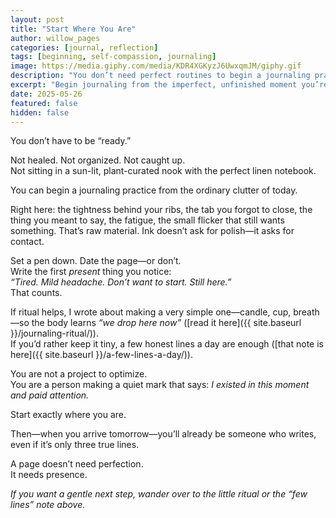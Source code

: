 ```yaml
---
layout: post
title: "Start Where You Are"
author: willow_pages
categories: [journal, reflection]
tags: [beginning, self-compassion, journaling]
image: https://media.giphy.com/media/KDR4XGKyzJ6UwxqmJM/giphy.gif
description: "You don’t need perfect routines to begin a journaling practice—start with the unpolished truth of right now and let that be enough."
excerpt: "Begin journaling from the imperfect, unfinished moment you’re in—nothing else required."
date: 2025-05-26
featured: false
hidden: false
---
```


You don’t have to be “ready.”

Not healed. Not organized. Not caught up.  
Not sitting in a sun-lit, plant-curated nook with the perfect linen notebook.

You can begin a journaling practice from the ordinary clutter of today.

Right here: the tightness behind your ribs, the tab you forgot to close, the thing you meant to say, the fatigue, the small flicker that still wants something. That’s raw material. Ink doesn’t ask for polish—it asks for contact.

Set a pen down. Date the page—or don’t.  
Write the first *present* thing you notice:  
*“Tired. Mild headache. Don’t want to start. Still here.”*  
That counts.

If ritual helps, I wrote about making a very simple one—candle, cup, breath—so the body learns *“we drop here now”* ([read it here]({{ site.baseurl }}/journaling-ritual/)).  
If you’d rather keep it tiny, a few honest lines a day are enough ([that note is here]({{ site.baseurl }}/a-few-lines-a-day/)).

You are not a project to optimize.  
You are a person making a quiet mark that says: *I existed in this moment and paid attention.*

Start exactly where you are.

Then—when you arrive tomorrow—you’ll already be someone who writes, even if it’s only three true lines.

A page doesn’t need perfection.  
It needs presence.

*If you want a gentle next step, wander over to the little ritual or the “few lines” note above.*
